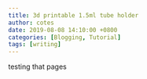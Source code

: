 ```yaml
---
title: 3d printable 1.5ml tube holder
author: cotes
date: 2019-08-08 14:10:00 +0800
categories: [Blogging, Tutorial]
tags: [writing]
---
```

testing that pages
